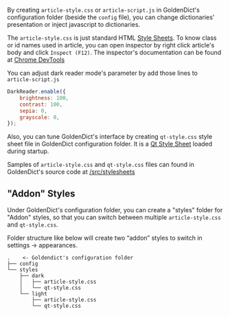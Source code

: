 By creating `article-style.css` or `article-script.js` in GoldenDict's configuration folder (beside the `config` file), you can change dictionaries' presentation or inject javascript to dictionaries.

The `article-style.css` is just standard HTML [Style Sheets](https://developer.mozilla.org/docs/Web/CSS). To know class or id names used in article, you can open inspector by right click article's body and click `Inspect (F12)`. The inspector's documentation can be found at [Chrome DevTools](https://developer.chrome.com/docs/devtools/)

You can adjust dark reader mode's parameter by add those lines to `article-script.js`

```javascript
DarkReader.enable({
    brightness: 100,
    contrast: 100,
    sepia: 0,
    grayscale: 0,
});
```

Also, you can tune GoldenDict's interface by creating `qt-style.css` style sheet file in GoldenDict configuration folder. It is a [Qt Style Sheet](https://doc.qt.io/qt-6/stylesheet-reference.html) loaded during startup.

Samples of `article-style.css` and `qt-style.css` files can found in GoldenDict's source code at [/src/stylesheets](https://github.com/xiaoyifang/goldendict-ng/tree/staged/src/stylesheets)


## "Addon" Styles

Under GoldenDict's configuration folder, you can create a "styles" folder for "Addon" styles, so that you can switch between multiple `article-style.css` and `qt-style.css`.

Folder structure like below will create two “addon” styles to switch in settings -> appearances.

```
.    <- Goldendict's configuration folder
├── config
└── styles
    ├── dark
    │   ├── article-style.css
    │   └── qt-style.css
    └── light
        ├── article-style.css
        └── qt-style.css
```

